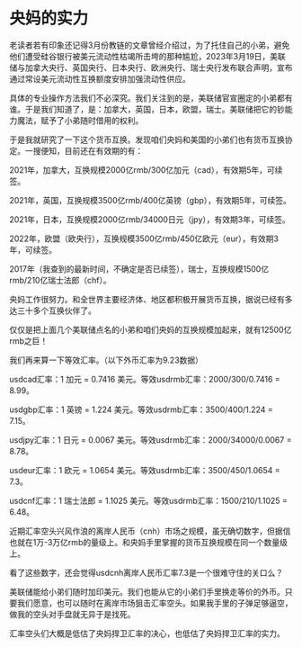 # 央妈的实力

老读者若有印象还记得3月份教链的文章曾经介绍过，为了托住自己的小弟，避免他们遭受硅谷银行被美元流动性枯竭所击垮的那种尴尬，2023年3月19日，美联储与加拿大央行、英国央行、日本央行、欧洲央行、瑞士央行发布联合声明，宣布通过常设美元流动性互换额度安排加强流动性供应。

具体的专业操作方法我们不必深究。我们关注到的是，美联储官宣圈定的小弟都有谁。于是我们知道了，是：加拿大，英国，日本，欧盟，瑞士。美联储把它的钞能力魔法，赋予了小弟随时借用的权利。

于是我就研究了一下这个货币互换。发现咱们央妈和美国的小弟们也有货币互换协定。一搜便知，目前还在有效期的有：

2021年，加拿大，互换规模2000亿rmb/300亿加元（cad），有效期5年，可续签。

2021年，英国，互换规模3500亿rmb/400亿英镑（gbp），有效期5年，可续签。

2021年，日本，互换规模2000亿rmb/34000日元（jpy），有效期3年，可续签。

2022年，欧盟（欧央行），互换规模3500亿rmb/450亿欧元（eur），有效期3年，可续签。

2017年（我查到的最新时间，不确定是否已续签），瑞士，互换规模1500亿rmb/210亿瑞士法郎（chf）。

央妈工作很努力。和全世界主要经济体、地区都积极开展货币互换，据说已经有多达三十多个互换伙伴了。

仅仅是把上面几个美联储点名的小弟和咱们央妈的互换规模加起来，就有12500亿rmb之巨！

我们再来算一下等效汇率。（以下外币汇率为9.23数据）

usdcad汇率：1 加元 = 0.7416 美元。等效usdrmb汇率：2000/300/0.7416 = 8.99。

usdgbp汇率：1 英镑 = 1.224 美元。等效usdrmb汇率：3500/400/1.224 = 7.15。

usdjpy汇率：1 日元 = 0.0067 美元。等效usdrmb汇率：2000/34000/0.0067 = 8.78。

usdeur汇率：1 欧元 = 1.0654 美元。等效usdrmb汇率：3500/450/1.0654 = 7.3。

usdcnf汇率：1 瑞士法郎 = 1.1025 美元。等效usdrmb汇率：1500/210/1.1025 = 6.48。

近期汇率空头兴风作浪的离岸人民币（cnh）市场之规模，虽无确切数字，但据信也就在1万-3万亿rmb的量级上。和央妈手里掌握的货币互换规模在同一个数量级上。

看了这些数字，还会觉得usdcnh离岸人民币汇率7.3是一个很难守住的关口么？

美联储能给小弟们随时加印美元。我们也能从它的小弟们手里换走等价的外币。只要我们愿意，也可以随时在离岸市场狙击汇率空头。如果我手里的子弹足够逼空，做我的空头对手盘就无异于是找死。

汇率空头们大概是低估了央妈捍卫汇率的决心，也低估了央妈捍卫汇率的实力。

